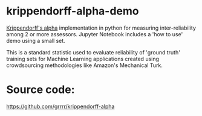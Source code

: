 # krippendorff-alpha-demo
<a href="http://en.wikipedia.org/wiki/Krippendorff's_Alpha">Krippendorff's alpha</a> implementation in python for measuring inter-reliability among 2 or more assessors. Jupyter Notebook includes a 'how to use' demo using a small set.

This is a standard statistic used to evaluate reliability of 'ground truth' training sets for Machine Learning applications created using crowdsourcing methodologies like Amazon's Mechanical Turk.

# Source code:
https://github.com/grrrr/krippendorff-alpha
